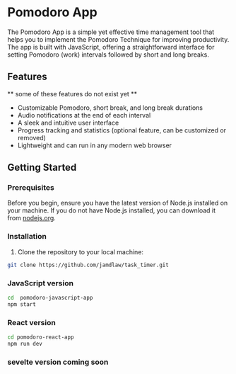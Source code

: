 # Pomodoro App

The Pomodoro App is a simple yet effective time management tool that helps you to implement the Pomodoro Technique for improving productivity. The app is built with JavaScript, offering a straightforward interface for setting Pomodoro (work) intervals followed by short and long breaks.

## Features
** some of these features do not exist yet **
- Customizable Pomodoro, short break, and long break durations
- Audio notifications at the end of each interval
- A sleek and intuitive user interface
- Progress tracking and statistics (optional feature, can be customized or removed)
- Lightweight and can run in any modern web browser

## Getting Started



### Prerequisites

Before you begin, ensure you have the latest version of Node.js installed on your machine. If you do not have Node.js installed, you can download it from [nodejs.org](https://nodejs.org/).

### Installation

1. Clone the repository to your local machine:

```bash
git clone https://github.com/jamdlaw/task_timer.git
```
### JavaScript version

```bash
cd  pomodoro-javascript-app
npm start
```

### React version

```bash
cd pomodoro-react-app
npm run dev
```

### sevelte version coming soon